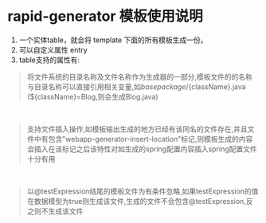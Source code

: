 rapid-generator 模板使用说明
==

1. 一个实体table，就会将 template 下面的所有模板生成一份。
2. 可以自定义属性 entry
3. table支持的属性有:




> 将文件系统的目录名称及文件名称作为生成器的一部分,模板文件的的名称与目录名称可以直接引用相关变量,如${basepackage}/${className}.java (${className}=Blog,则会生成Blog.java)

<br/>



>支持文件插入操作,如模板输出生成的地方已经有该同名的文件存在,并且文件中有包含"webapp-generator-insert-location"标记,则模板生成的内容会插入在该标记之后该特性对如生成的spring配置内容插入spring配置文件十分有用


<br/>


>以@testExpression结尾的模板文件为有条件忽略,如果testExpression的值在数据模型为true则生成该文件,生成的文件不会包含@testExpression,反之则不生成该文件






